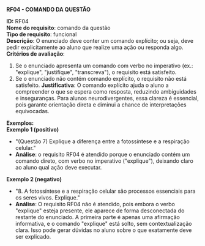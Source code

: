 **RF04 - COMANDO DA QUESTÃO**

**ID:** RF04  
**Nome do requisito**: comando da questão  
**Tipo de requisito**: funcional  
**Descrição**: O enunciado deve conter um comando explícito; ou seja, deve pedir explicitamente ao aluno que realize uma ação ou responda algo.  
**Critérios de avaliação**:
1. Se o enunciado apresenta um comando com verbo no imperativo (ex.: "explique", "justifique", "transcreva"), o requisito está satisfeito.
2. Se o enunciado não contém comando explícito, o requisito não está satisfeito.
**Justificativa**: O comando explícito ajuda o aluno a compreender o que se espera como resposta, reduzindo ambiguidades e inseguranças. Para alunos neurodivergentes, essa clareza é essencial, pois garante orientação direta e diminui a chance de interpretações equivocadas.  

**Exemplos:**  
**Exemplo 1 (positivo)**
- "(Questão 7) Explique a diferença entre a fotossíntese e a respiração celular."  
- **Análise**: o requisito RF04 é atendido porque o enunciado contém um comando direto, com verbo no imperativo ("explique"), deixando claro ao aluno qual ação deve executar.

**Exemplo 2 (negativo)**
- "8. A fotossíntese e a respiração celular são processos essenciais para os seres vivos. Explique."  
- **Análise**: O requisito RF04 não é atendido, pois embora o verbo "explique" esteja presente, ele aparece de forma desconectada do restante do enunciado. A primeira parte é apenas uma afirmação informativa, e o comando "explique" está solto, sem contextualização clara. Isso pode gerar dúvidas no aluno sobre o que exatamente deve ser explicado.